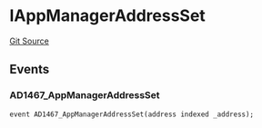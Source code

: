 # IAppManagerAddressSet
[Git Source](https://github.com/thrackle-io/tron/blob/56352a4526d6a87b8ae2304732a66802674fba29/src/common/IEvents.sol)


## Events
### AD1467_AppManagerAddressSet

```solidity
event AD1467_AppManagerAddressSet(address indexed _address);
```

